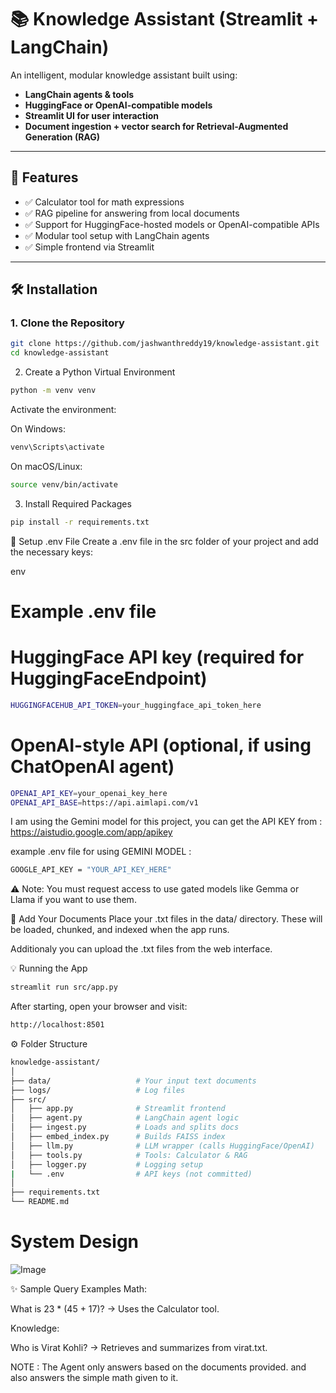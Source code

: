 # 📚 Knowledge Assistant (Streamlit + LangChain)

An intelligent, modular knowledge assistant built using:
- **LangChain agents & tools**
- **HuggingFace or OpenAI-compatible models**
- **Streamlit UI for user interaction**
- **Document ingestion + vector search for Retrieval-Augmented Generation (RAG)**

---

## 🚀 Features

- ✅ Calculator tool for math expressions  
- ✅ RAG pipeline for answering from local documents  
- ✅ Support for HuggingFace-hosted models or OpenAI-compatible APIs  
- ✅ Modular tool setup with LangChain agents  
- ✅ Simple frontend via Streamlit  

---

## 🛠️ Installation

### 1. Clone the Repository

```bash
git clone https://github.com/jashwanthreddy19/knowledge-assistant.git
cd knowledge-assistant
```
2. Create a Python Virtual Environment
```bash
python -m venv venv
```
Activate the environment:

On Windows:

```bash
venv\Scripts\activate
```
On macOS/Linux:

```bash
source venv/bin/activate
```
3. Install Required Packages
```bash
pip install -r requirements.txt
```
🔐 Setup .env File
Create a .env file in the src folder of your project and add the necessary keys:

env
# Example .env file

# HuggingFace API key (required for HuggingFaceEndpoint)
```bash
HUGGINGFACEHUB_API_TOKEN=your_huggingface_api_token_here
```
# OpenAI-style API (optional, if using ChatOpenAI agent)
```bash
OPENAI_API_KEY=your_openai_key_here
OPENAI_API_BASE=https://api.aimlapi.com/v1
```
I am using the Gemini model for this project, you can get the API KEY from :
https://aistudio.google.com/app/apikey

example .env file for using GEMINI MODEL :
```bash
GOOGLE_API_KEY = "YOUR_API_KEY_HERE"
```
⚠️ Note: You must request access to use gated models like Gemma or Llama if you want to use them.

📄 Add Your Documents
Place your .txt files in the data/ directory. These will be loaded, chunked, and indexed when the app runs.

Additionaly you can upload the .txt files from the web interface.

💡 Running the App
```bash
streamlit run src/app.py
```
After starting, open your browser and visit:
```bash
http://localhost:8501
```
⚙️ Folder Structure
```bash
knowledge-assistant/
│
├── data/                   # Your input text documents
├── logs/                   # Log files
├── src/
│   ├── app.py              # Streamlit frontend
│   ├── agent.py            # LangChain agent logic
│   ├── ingest.py           # Loads and splits docs
│   ├── embed_index.py      # Builds FAISS index
│   ├── llm.py              # LLM wrapper (calls HuggingFace/OpenAI)
│   ├── tools.py            # Tools: Calculator & RAG
│   ├── logger.py           # Logging setup
|   └── .env                # API keys (not committed)
│
├── requirements.txt
└── README.md
```

# System Design

![Image](https://github.com/user-attachments/assets/4a8b4ea4-3489-489e-adae-f378348b154e)


✨ Sample Query Examples
Math:

What is 23 * (45 + 17)?
→ Uses the Calculator tool.

Knowledge:

Who is Virat Kohli?
→ Retrieves and summarizes from virat.txt.

NOTE : The Agent only answers based on the documents provided. and also answers the simple math given to it.
